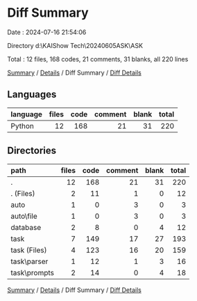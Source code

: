 # Diff Summary

Date : 2024-07-16 21:54:06

Directory d:\\KAIShow Tech\\20240605ASK\\ASK

Total : 12 files,  168 codes, 21 comments, 31 blanks, all 220 lines

[Summary](results.md) / [Details](details.md) / Diff Summary / [Diff Details](diff-details.md)

## Languages
| language | files | code | comment | blank | total |
| :--- | ---: | ---: | ---: | ---: | ---: |
| Python | 12 | 168 | 21 | 31 | 220 |

## Directories
| path | files | code | comment | blank | total |
| :--- | ---: | ---: | ---: | ---: | ---: |
| . | 12 | 168 | 21 | 31 | 220 |
| . (Files) | 2 | 11 | 1 | 0 | 12 |
| auto | 1 | 0 | 3 | 0 | 3 |
| auto\\file | 1 | 0 | 3 | 0 | 3 |
| database | 2 | 8 | 0 | 4 | 12 |
| task | 7 | 149 | 17 | 27 | 193 |
| task (Files) | 4 | 123 | 16 | 20 | 159 |
| task\\parser | 1 | 12 | 1 | 3 | 16 |
| task\\prompts | 2 | 14 | 0 | 4 | 18 |

[Summary](results.md) / [Details](details.md) / Diff Summary / [Diff Details](diff-details.md)